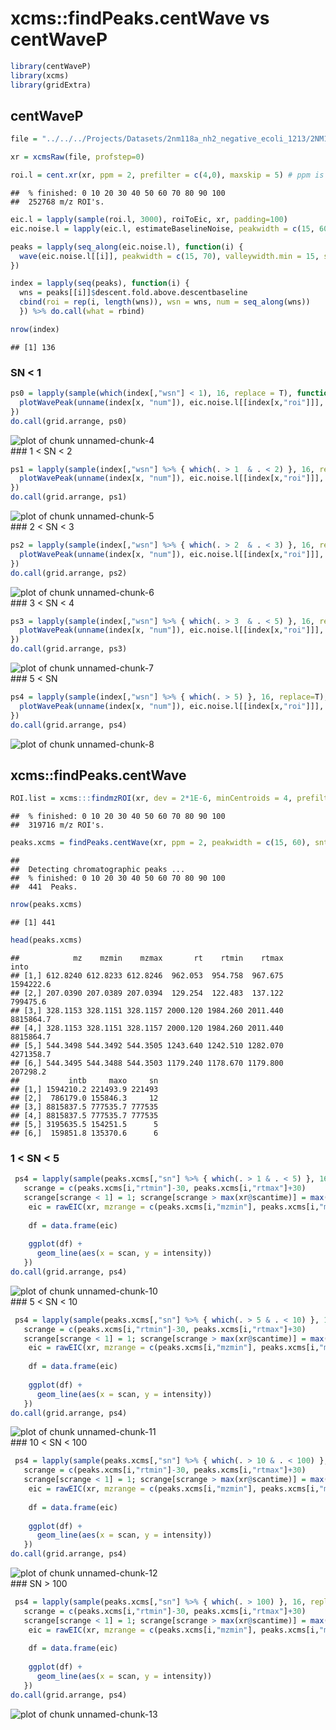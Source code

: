 

# xcms::findPeaks.centWave vs centWaveP


```r
library(centWaveP)
library(xcms)
library(gridExtra)
```

## centWaveP

```r
file = "../../../Projects/Datasets/2nm118a_nh2_negative_ecoli_1213/2NM118A_HILICAnnoWgN14_2NM111G_12.mzXML"

xr = xcmsRaw(file, profstep=0)

roi.l = cent.xr(xr, ppm = 2, prefilter = c(4,0), maxskip = 5) # ppm is added to both sides
```

```
##  % finished: 0 10 20 30 40 50 60 70 80 90 100 
##  252768 m/z ROI's.
```

```r
eic.l = lapply(sample(roi.l, 3000), roiToEic, xr, padding=100)
eic.noise.l = lapply(eic.l, estimateBaselineNoise, peakwidth = c(15, 60), minslope.peak = 20000)

peaks = lapply(seq_along(eic.noise.l), function(i) {
  wave(eic.noise.l[[i]], peakwidth = c(15, 70), valleywidth.min = 15, sensitivity = 1, smooth = T)
})

index = lapply(seq(peaks), function(i) {
  wns = peaks[[i]]$descent.fold.above.descentbaseline
  cbind(roi = rep(i, length(wns)), wsn = wns, num = seq_along(wns))
  }) %>% do.call(what = rbind)

nrow(index)
```

```
## [1] 136
```


### SN < 1

```r
ps0 = lapply(sample(which(index[,"wsn"] < 1), 16, replace = T), function(x) {
  plotWavePeak(unname(index[x, "num"]), eic.noise.l[[index[x,"roi"]]], peaks[[index[x,"roi"]]])
})
do.call(grid.arrange, ps0)  
```

<img src="figure_comparison/unnamed-chunk-4-1.png" title="plot of chunk unnamed-chunk-4" alt="plot of chunk unnamed-chunk-4" style="display: block; margin: auto;" />
### 1 < SN < 2

```r
ps1 = lapply(sample(index[,"wsn"] %>% { which(. > 1  & . < 2) }, 16, replace = T), function(x) {
  plotWavePeak(unname(index[x, "num"]), eic.noise.l[[index[x,"roi"]]], peaks[[index[x,"roi"]]])
})
do.call(grid.arrange, ps1)  
```

<img src="figure_comparison/unnamed-chunk-5-1.png" title="plot of chunk unnamed-chunk-5" alt="plot of chunk unnamed-chunk-5" style="display: block; margin: auto;" />
### 2 < SN < 3

```r
ps2 = lapply(sample(index[,"wsn"] %>% { which(. > 2  & . < 3) }, 16, replace = T), function(x) {
  plotWavePeak(unname(index[x, "num"]), eic.noise.l[[index[x,"roi"]]], peaks[[index[x,"roi"]]])
})
do.call(grid.arrange, ps2)
```

<img src="figure_comparison/unnamed-chunk-6-1.png" title="plot of chunk unnamed-chunk-6" alt="plot of chunk unnamed-chunk-6" style="display: block; margin: auto;" />
### 3 < SN < 4

```r
ps3 = lapply(sample(index[,"wsn"] %>% { which(. > 3  & . < 5) }, 16, replace = T), function(x) {
  plotWavePeak(unname(index[x, "num"]), eic.noise.l[[index[x,"roi"]]], peaks[[index[x,"roi"]]])
})
do.call(grid.arrange, ps3)
```

<img src="figure_comparison/unnamed-chunk-7-1.png" title="plot of chunk unnamed-chunk-7" alt="plot of chunk unnamed-chunk-7" style="display: block; margin: auto;" />
### 5 < SN 

```r
ps4 = lapply(sample(index[,"wsn"] %>% { which(. > 5) }, 16, replace=T), function(x) {
  plotWavePeak(unname(index[x, "num"]), eic.noise.l[[index[x,"roi"]]], peaks[[index[x,"roi"]]])
})
do.call(grid.arrange, ps4)
```

<img src="figure_comparison/unnamed-chunk-8-1.png" title="plot of chunk unnamed-chunk-8" alt="plot of chunk unnamed-chunk-8" style="display: block; margin: auto;" />

## xcms::findPeaks.centWave

```r
ROI.list = xcms:::findmzROI(xr, dev = 2*1E-6, minCentroids = 4, prefilter = c(4,0), noise = 0)
```

```
##  % finished: 0 10 20 30 40 50 60 70 80 90 100 
##  319716 m/z ROI's.
```

```r
peaks.xcms = findPeaks.centWave(xr, ppm = 2, peakwidth = c(15, 60), snthresh = 0, prefilter = c(4,0), noise = 0, ROI.list = sample(ROI.list, 3000))
```

```
## 
##  Detecting chromatographic peaks ... 
##  % finished: 0 10 20 30 40 50 60 70 80 90 100 
##  441  Peaks.
```

```r
nrow(peaks.xcms)
```

```
## [1] 441
```

```r
head(peaks.xcms)
```

```
##            mz    mzmin    mzmax       rt    rtmin    rtmax      into
## [1,] 612.8240 612.8233 612.8246  962.053  954.758  967.675 1594222.6
## [2,] 207.0390 207.0389 207.0394  129.254  122.483  137.122  799475.6
## [3,] 328.1153 328.1151 328.1157 2000.120 1984.260 2011.440 8815864.7
## [4,] 328.1153 328.1151 328.1157 2000.120 1984.260 2011.440 8815864.7
## [5,] 544.3498 544.3492 544.3505 1243.640 1242.510 1282.070 4271358.7
## [6,] 544.3495 544.3488 544.3503 1179.240 1178.670 1179.800  207298.2
##           intb     maxo     sn
## [1,] 1594210.2 221493.9 221493
## [2,]  786179.0 155846.3     12
## [3,] 8815837.5 777535.7 777535
## [4,] 8815837.5 777535.7 777535
## [5,] 3195635.5 154251.5      5
## [6,]  159851.8 135370.6      6
```


### 1 < SN < 5

```r
 ps4 = lapply(sample(peaks.xcms[,"sn"] %>% { which(. > 1 & . < 5) }, 16, replace=T), function(i) {
   scrange = c(peaks.xcms[i,"rtmin"]-30, peaks.xcms[i,"rtmax"]+30)
   scrange[scrange < 1] = 1; scrange[scrange > max(xr@scantime)] = max(xr@scantime)
    eic = rawEIC(xr, mzrange = c(peaks.xcms[i,"mzmin"], peaks.xcms[i,"mzmax"]), rtrange = scrange)
   
    df = data.frame(eic)
    
    ggplot(df) +
      geom_line(aes(x = scan, y = intensity))
   })
do.call(grid.arrange, ps4)
```

<img src="figure_comparison/unnamed-chunk-10-1.png" title="plot of chunk unnamed-chunk-10" alt="plot of chunk unnamed-chunk-10" style="display: block; margin: auto;" />
### 5 < SN < 10

```r
 ps4 = lapply(sample(peaks.xcms[,"sn"] %>% { which(. > 5 & . < 10) }, 16, replace=T), function(i) {
   scrange = c(peaks.xcms[i,"rtmin"]-30, peaks.xcms[i,"rtmax"]+30)
   scrange[scrange < 1] = 1; scrange[scrange > max(xr@scantime)] = max(xr@scantime)
    eic = rawEIC(xr, mzrange = c(peaks.xcms[i,"mzmin"], peaks.xcms[i,"mzmax"]), rtrange = scrange)
   
    df = data.frame(eic)
    
    ggplot(df) +
      geom_line(aes(x = scan, y = intensity))
   })
do.call(grid.arrange, ps4)
```

<img src="figure_comparison/unnamed-chunk-11-1.png" title="plot of chunk unnamed-chunk-11" alt="plot of chunk unnamed-chunk-11" style="display: block; margin: auto;" />
### 10 < SN < 100

```r
 ps4 = lapply(sample(peaks.xcms[,"sn"] %>% { which(. > 10 & . < 100) }, 16, replace=T), function(i) {
   scrange = c(peaks.xcms[i,"rtmin"]-30, peaks.xcms[i,"rtmax"]+30)
   scrange[scrange < 1] = 1; scrange[scrange > max(xr@scantime)] = max(xr@scantime)
    eic = rawEIC(xr, mzrange = c(peaks.xcms[i,"mzmin"], peaks.xcms[i,"mzmax"]), rtrange = scrange)
   
    df = data.frame(eic)
    
    ggplot(df) +
      geom_line(aes(x = scan, y = intensity))
   })
do.call(grid.arrange, ps4)
```

<img src="figure_comparison/unnamed-chunk-12-1.png" title="plot of chunk unnamed-chunk-12" alt="plot of chunk unnamed-chunk-12" style="display: block; margin: auto;" />
### SN > 100

```r
 ps4 = lapply(sample(peaks.xcms[,"sn"] %>% { which(. > 100) }, 16, replace=T), function(i) {
   scrange = c(peaks.xcms[i,"rtmin"]-30, peaks.xcms[i,"rtmax"]+30)
   scrange[scrange < 1] = 1; scrange[scrange > max(xr@scantime)] = max(xr@scantime)
    eic = rawEIC(xr, mzrange = c(peaks.xcms[i,"mzmin"], peaks.xcms[i,"mzmax"]), rtrange = scrange)
   
    df = data.frame(eic)
    
    ggplot(df) +
      geom_line(aes(x = scan, y = intensity))
   })
do.call(grid.arrange, ps4)
```

<img src="figure_comparison/unnamed-chunk-13-1.png" title="plot of chunk unnamed-chunk-13" alt="plot of chunk unnamed-chunk-13" style="display: block; margin: auto;" />
